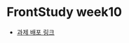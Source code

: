 # FrontStudy week10

- [과제 배포 링크](https://vercel.com/new/rosoomins-projects/success?developer-id=&external-id=&redirect-url=&branch=main&deploymentUrl=front-study-c7ma-jxrt6kukg-rosoomins-projects.vercel.app&projectName=front-study-c7ma&s=https%3A%2F%2Fgithub.com%2FRosoomin%2FFRONT-STUDY&gitOrgLimit=&hasTrialAvailable=1&totalProjects=1)

